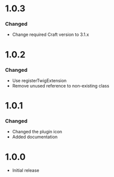 # 1.0.3
### Changed
- Change required Craft version to 3.1.x

# 1.0.2
### Changed
- Use registerTwigExtension
- Remove unused reference to non-existing class

# 1.0.1
### Changed
- Changed the plugin icon
- Added documentation

# 1.0.0
- Initial release
